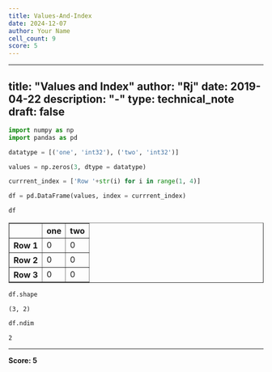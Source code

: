 ```yaml
---
title: Values-And-Index
date: 2024-12-07
author: Your Name
cell_count: 9
score: 5
---
```


---
title: "Values and Index"
author: "Rj"
date: 2019-04-22
description: "-"
type: technical_note
draft: false
---

```python
import numpy as np
import pandas as pd
```


```python
datatype = [('one', 'int32'), ('two', 'int32')]
```


```python
values = np.zeros(3, dtype = datatype)
```


```python
currrent_index = ['Row '+str(i) for i in range(1, 4)]
```


```python
df = pd.DataFrame(values, index = currrent_index)
```


```python
df
```




<div>
<style scoped>
    .dataframe tbody tr th:only-of-type {
        vertical-align: middle;
    }

    .dataframe tbody tr th {
        vertical-align: top;
    }

    .dataframe thead th {
        text-align: right;
    }
</style>
<table border="1" class="dataframe">
  <thead>
    <tr style="text-align: right;">
      <th></th>
      <th>one</th>
      <th>two</th>
    </tr>
  </thead>
  <tbody>
    <tr>
      <th>Row 1</th>
      <td>0</td>
      <td>0</td>
    </tr>
    <tr>
      <th>Row 2</th>
      <td>0</td>
      <td>0</td>
    </tr>
    <tr>
      <th>Row 3</th>
      <td>0</td>
      <td>0</td>
    </tr>
  </tbody>
</table>
</div>




```python
df.shape
```




    (3, 2)




```python
df.ndim
```




    2




---
**Score: 5**